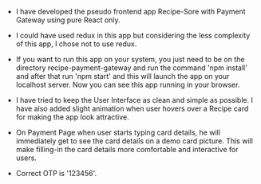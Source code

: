 - I have developed the pseudo frontend app Recipe-Sore with Payment Gateway using pure React only. 
- I could have used redux in this app but considering the less complexity of this app, I chose not to use redux. 
- If you want to run this app on your system, you just need to be on the directory recipe-payment-gateway and run the command 'npm install' and after that run 'npm start' and this will launch the app on your localhost server. Now you can see this app running in your browser.

- I have tried to keep the User Interface as clean and simple as possible. I have also added slight animation when user hovers over a Recipe card for making the app look attractive. 
- On Payment Page when user starts typing card details, he will immediately get to see the card details on a demo card picture. This will make filling-in the card details more comfortable and interactive for users.
- Correct OTP is '123456'.
